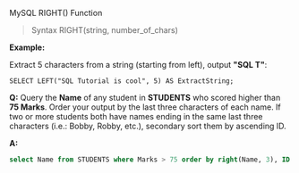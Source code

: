 MySQL RIGHT() Function

> Syntax RIGHT(string, number_of_chars)  

__Example:__ 

Extract 5 characters from a string (starting from left), output __"SQL T"__:
```
SELECT LEFT("SQL Tutorial is cool", 5) AS ExtractString;
```

__Q:__ Query the __Name__ of any student in __STUDENTS__ who scored higher than __75 Marks__. Order your output by the last three characters of each name. If two or more students both have names ending in the same last three characters (i.e.: Bobby, Robby, etc.), secondary sort them by ascending ID.  

__A:__  

```sql
select Name from STUDENTS where Marks > 75 order by right(Name, 3), ID asc;
```  



